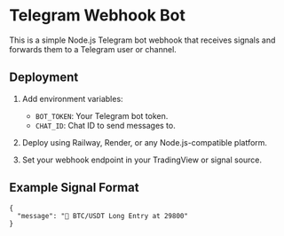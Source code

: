 # Telegram Webhook Bot

This is a simple Node.js Telegram bot webhook that receives signals and forwards them to a Telegram user or channel.

## Deployment

1. Add environment variables:
   - `BOT_TOKEN`: Your Telegram bot token.
   - `CHAT_ID`: Chat ID to send messages to.

2. Deploy using Railway, Render, or any Node.js-compatible platform.

3. Set your webhook endpoint in your TradingView or signal source.

## Example Signal Format
```
{
  "message": "🚀 BTC/USDT Long Entry at 29800"
}
```
